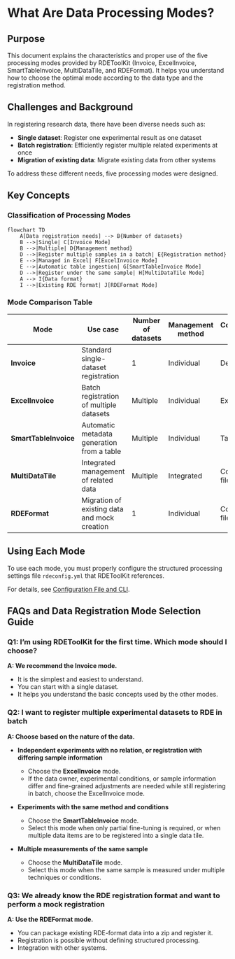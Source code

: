 # What Are Data Processing Modes?

## Purpose

This document explains the characteristics and proper use of the five processing modes provided by RDEToolKit (Invoice, ExcelInvoice, SmartTableInvoice, MultiDataTile, and RDEFormat). It helps you understand how to choose the optimal mode according to the data type and the registration method.

## Challenges and Background

In registering research data, there have been diverse needs such as:

* **Single dataset**: Register one experimental result as one dataset
* **Batch registration**: Efficiently register multiple related experiments at once
* **Migration of existing data**: Migrate existing data from other systems

To address these different needs, five processing modes were designed.

## Key Concepts

### Classification of Processing Modes

```mermaid
flowchart TD
    A[Data registration needs] --> B{Number of datasets}
    B -->|Single| C[Invoice Mode]
    B -->|Multiple| D{Management method}
    D -->|Register multiple samples in a batch| E{Registration method}
    E -->|Managed in Excel| F[ExcelInvoice Mode]
    E -->|Automatic table ingestion| G[SmartTableInvoice Mode]
    D -->|Register under the same sample| H[MultiDataTile Mode]
    A --> I{Data format}
    I -->|Existing RDE format| J[RDEFormat Mode]
```

### Mode Comparison Table

| Mode                  | Use case                                     | Number of datasets | Management method | Configuration method |
| --------------------- | -------------------------------------------- | ------------------ | ----------------- | -------------------- |
| **Invoice**           | Standard single-dataset registration         | 1                  | Individual        | Default              |
| **ExcelInvoice**      | Batch registration of multiple datasets      | Multiple           | Individual        | Excel file           |
| **SmartTableInvoice** | Automatic metadata generation from a table   | Multiple           | Individual        | Table file           |
| **MultiDataTile**     | Integrated management of related data        | Multiple           | Integrated        | Configuration file   |
| **RDEFormat**         | Migration of existing data and mock creation | 1                  | Individual        | Configuration file   |

## Using Each Mode

To use each mode, you must properly configure the structured processing settings file `rdeconfig.yml` that RDEToolKit references.

For details, see [Configuration File and CLI](../../usage/config/config.en.md).

## FAQs and Data Registration Mode Selection Guide

### Q1: I’m using RDEToolKit for the first time. Which mode should I choose?

**A: We recommend the Invoice mode.**

* It is the simplest and easiest to understand.
* You can start with a single dataset.
* It helps you understand the basic concepts used by the other modes.

### Q2: I want to register multiple experimental datasets to RDE in batch

**A: Choose based on the nature of the data.**

* **Independent experiments with no relation, or registration with differing sample information**

  * Choose the **ExcelInvoice** mode.
  * If the data owner, experimental conditions, or sample information differ and fine-grained adjustments are needed while still registering in batch, choose the ExcelInvoice mode.
* **Experiments with the same method and conditions**

  * Choose the **SmartTableInvoice** mode.
  * Select this mode when only partial fine-tuning is required, or when multiple data items are to be registered into a single data tile.
* **Multiple measurements of the same sample**

  * Choose the **MultiDataTile** mode.
  * Select this mode when the same sample is measured under multiple techniques or conditions.

### Q3: We already know the RDE registration format and want to perform a mock registration

**A: Use the RDEFormat mode.**

* You can package existing RDE-format data into a zip and register it.
* Registration is possible without defining structured processing.
* Integration with other systems.
